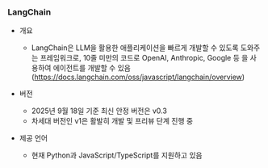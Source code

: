 ### LangChain

- 개요
  - LangChain은 LLM을 활용한 애플리케이션을 빠르게 개발할 수 있도록 도와주는 프레임워크로, 10줄 미만의 코드로 OpenAI, Anthropic, Google 등 을 사용하여 에이전트를 개발할 수 있음 (https://docs.langchain.com/oss/javascript/langchain/overview)


- 버전
  - 2025년 9월 18일 기준 최신 안정 버전은 v0.3
  - 차세대 버전인 v1은 활발히 개발 및 프리뷰 단계 진행 중


- 제공 언어
  - 현재 Python과 JavaScript/TypeScript를 지원하고 있음